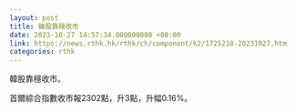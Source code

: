 ```yaml
---
layout: post
title: 韓股靠穩收市
date: 2023-10-27 14:57:34.000000000 +08:00
link: https://news.rthk.hk/rthk/ch/component/k2/1725218-20231027.htm
categories: rthk
---
```


韓股靠穩收市。

首爾綜合指數收市報2302點，升3點，升幅0.16%。
